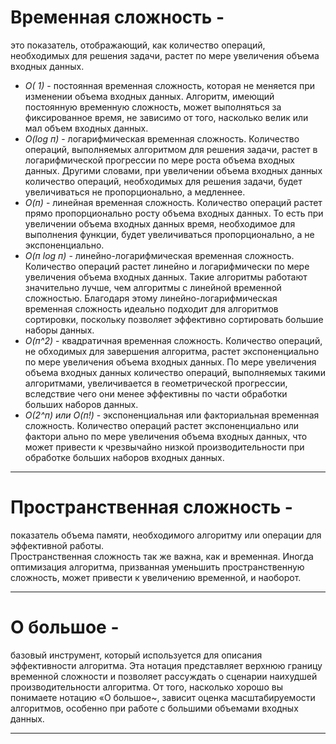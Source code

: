 # **Временная сложность** -  
это показатель, отображающий, как количество операций, необходимых для решения задачи, 
растет по мере увеличения объема входных данных.   

- *О( 1)* - постоянная временная сложность, которая не меняется при 
изменении объема входных данных. Алгоритм, имеющий постоянную 
временную сложность, может выполняться за фиксированное время, не
зависимо от того, насколько велик или мал объем входных данных.
 - *O(log п)* - логарифмическая временная сложность. Количество операций, 
выполняемых алгоритмом для решения задачи, растет в логарифмической 
прогрессии по мере роста объема входных данных. Другими словами, при 
увеличении объема входных данных количество операций, необходимых 
для решения задачи, будет увеличиваться не пропорционально, а медленнее.
- *О(п)* - линейная временная сложность. Количество операций растет 
прямо пропорционально росту объема входных данных. То есть при увеличении
 объема входных данных время, необходимое для выполнения функции,
будет увеличиваться пропорционально, а не экспоненциально.
- *О(п log п)* - линейно-логарифмическая временная сложность. Количество
 операций растет линейно и логарифмически по мере увеличения 
объема входных данных. Такие алгоритмы работают значительно лучше, 
чем алгоритмы с линейной временной сложностью. Благодаря этому 
линейно-логарифмическая временная сложность идеально подходит 
для алгоритмов сортировки, поскольку позволяет эффективно сортировать
 большие наборы данных.  
- *О(п^2)* - квадратичная временная сложность. Количество операций, не
 обходимых для завершения алгоритма, растет экспоненциально по мере 
увеличения объема входных данных. По мере увеличения объема входных
данных количество операций, выполняемых такими алгоритмами, увеличивается
в геометрической прогрессии, вследствие чего они менее эффективны по части
 обработки больших наборов данных.
- *O(2^п) или О(п!)* - экспоненциальная или факториальная временная 
сложность. Количество операций растет экспоненциально или фактори
 ально по мере увеличения объема входных данных, что может привести 
к чрезвычайно низкой производительности при обработке больших
 наборов входных данных.
____  
# **Пространственная сложность** -   
показатель объема памяти, необходимого алгоритму или операции для эффективной работы.  
Пространственная сложность так же важна, как и временная. Иногда оптимизация алгоритма, 
призванная уменьшить пространственную сложность, может привести к увеличению временной, и наоборот.  
____  
# **О большое**  - 
базовый инструмент, который используется для описания эффективности алгоритма. 
Эта нотация представляет верхнюю границу временной сложности и позволяет 
рассуждать о сценарии наихудшей производительности алгоритма. 
От того, насколько хорошо вы понимаете нотацию «О большое~, зависит оценка 
масштабируемости алгоритмов, особенно при работе с большими объемами входных данных.  
____  



  
